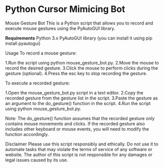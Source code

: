 # Python Cursor Mimicing Bot
Mouse Gesture Bot
This is a Python script that allows you to record and execute mouse gestures using the PyAutoGUI library.

**Requirements**
Python 3.x
PyAutoGUI library (you can install it using pip install pyautogui)

Usage
To record a mouse gesture:

1.Run the script using python mouse_gesture_bot.py.
2.Move the mouse to record the desired gesture.
3.Click the mouse to perform clicks during the gesture (optional).
4.Press the esc key to stop recording the gesture.

To execute a recorded gesture:

1.Open the mouse_gesture_bot.py script in a text editor.
2.Copy the recorded gesture from the gesture list in the script.
3.Paste the gesture as an argument to the do_gesture() function in the script.
4.Run the script using python mouse_gesture_bot.py.

Note: The do_gesture() function assumes that the recorded gesture only contains mouse movements and clicks. If the recorded gesture also includes other keyboard or mouse events, you will need to modify the function accordingly.

Disclaimer
Please use this script responsibly and ethically. Do not use it to automate tasks that may violate the terms of service of any software or website. The author of this script is not responsible for any damages or legal issues caused by its use.

